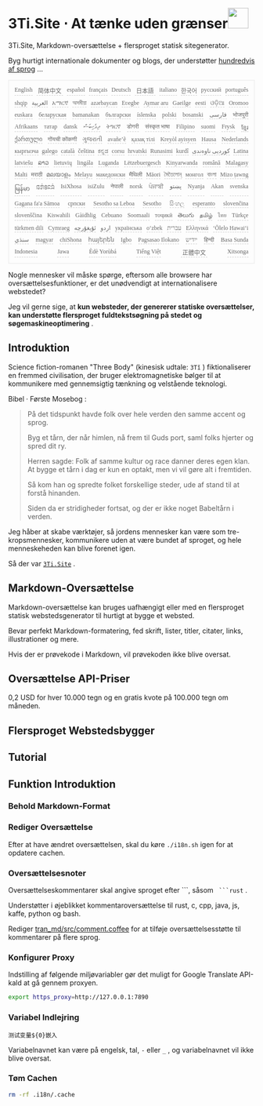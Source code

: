 <h1 style="justify-content:space-between">3Ti.Site ⋅ At tænke uden grænser<img src="//i-01.eu.org/3Ti/logo.svg" style="user-select:none;margin-top:-1px;width:42px"></h1>

3Ti.Site, Markdown-oversættelse + flersproget statisk sitegenerator.

Byg hurtigt internationale dokumenter og blogs, der understøtter [hundredvis af sprog](https://github.com/i18n-site/node/blob/main/lang/src/index.js) ...

<pre class="langli" style="display:flex;flex-wrap:wrap;background:transparent;border:1px solid #eee;font-size:12px;box-shadow:0 0 3px inset #eee;padding:12px 5px 4px 12px;justify-content:space-between;"><style>pre.langli i{font-weight:300;font-family:s;margin-right:7px;margin-bottom:8px;font-style:normal;color:#666;border-bottom:1px dashed #ccc;}</style><i>English</i><i> 简体中文 </i><i>español</i><i>français</i><i>Deutsch</i><i> 日本語 </i><i>italiano</i><i>한국어</i><i>русский</i><i>português</i><i>shqip</i><i>‫العربية‬</i><i>አማርኛ</i><i>অসমীয়া</i><i>azərbaycan</i><i>Eʋegbe</i><i>Aymar aru</i><i>Gaeilge</i><i>eesti</i><i>ଓଡ଼ିଆ</i><i>Oromoo</i><i>euskara</i><i>беларуская</i><i>bamanakan</i><i>български</i><i>íslenska</i><i>polski</i><i>bosanski</i><i>‫فارسی‬</i><i>भोजपुरी</i><i>Afrikaans</i><i>татар</i><i>dansk</i><i>‫ދިވެހިބަސް‬</i><i>ትግርኛ</i><i>डोगरी</i><i>संस्कृत भाषा</i><i>Filipino</i><i>suomi</i><i>Frysk</i><i>ខ្មែរ</i><i>ქართული</i><i>गोंयची कोंकणी</i><i>ગુજરાતી</i><i>avañe’ẽ</i><i>қазақ тілі</i><i>Kreyòl ayisyen</i><i>Hausa</i><i>Nederlands</i><i>кыргызча</i><i>galego</i><i>català</i><i>čeština</i><i>ಕನ್ನಡ</i><i>corsu</i><i>hrvatski</i><i>Runasimi</i><i>kurdî</i><i>‫کوردیی ناوەندی‬</i><i>Latina</i><i>latviešu</i><i>ລາວ</i><i>lietuvių</i><i>lingála</i><i>Luganda</i><i>Lëtzebuergesch</i><i>Kinyarwanda</i><i>română</i><i>Malagasy</i><i>Malti</i><i>मराठी</i><i>മലയാളം</i><i>Melayu</i><i>македонски</i><i>मैथिली</i><i>Māori</i><i>মৈতৈলোন্</i><i>монгол</i><i>বাংলা</i><i>Mizo ṭawng</i><i>မြန်မာ</i><i>𞄀𞄄𞄰𞄩𞄍𞄜𞄰</i><i>IsiXhosa</i><i>isiZulu</i><i>नेपाली</i><i>norsk</i><i>ਪੰਜਾਬੀ</i><i>‫پښتو‬</i><i>Nyanja</i><i>Akan</i><i>svenska</i><i>Gagana fa'a Sāmoa</i><i>српски</i><i>Sesotho sa Leboa</i><i>Sesotho</i><i>සිංහල</i><i>esperanto</i><i>slovenčina</i><i>slovenščina</i><i>Kiswahili</i><i>Gàidhlig</i><i>Cebuano</i><i>Soomaali</i><i>тоҷикӣ</i><i>తెలుగు</i><i>தமிழ்</i><i>ไทย</i><i>Türkçe</i><i>türkmen dili</i><i>Cymraeg</i><i>‫ئۇيغۇرچە‬</i><i>‫اردو‬</i><i>українська</i><i>o‘zbek</i><i>‫עברית‬</i><i>Ελληνικά</i><i>ʻŌlelo Hawaiʻi</i><i>‫سنڌي‬</i><i>magyar</i><i>chiShona</i><i>հայերեն</i><i>Igbo</i><i>Pagsasao Ilokano</i><i>‫ייִדיש‬</i><i>हिन्दी</i><i>Basa Sunda</i><i>Indonesia</i><i>Jawa</i><i>Èdè Yorùbá</i><i>Tiếng Việt</i><i> 正體中文 </i><i>Xitsonga</i></pre>

Nogle mennesker vil måske spørge, eftersom alle browsere har oversættelsesfunktioner, er det unødvendigt at internationalisere webstedet?

Jeg vil gerne sige, at **kun websteder, der genererer statiske oversættelser, kan understøtte flersproget fuldtekstsøgning på stedet og søgemaskineoptimering** .

## Introduktion

Science fiction-romanen &quot;Three Body&quot; (kinesisk udtale: `3Tǐ` ) fiktionaliserer en fremmed civilisation, der bruger elektromagnetiske bølger til at kommunikere med gennemsigtig tænkning og velstående teknologi.

Bibel · Første Mosebog :

> På det tidspunkt havde folk over hele verden den samme accent og sprog.
>
> Byg et tårn, der når himlen, nå frem til Guds port, saml folks hjerter og spred dit ry.
>
> Herren sagde: Folk af samme kultur og race danner deres egen klan. At bygge et tårn i dag er kun en optakt, men vi vil gøre alt i fremtiden.
>
> Så kom han og spredte folket forskellige steder, ude af stand til at forstå hinanden.
>
> Siden da er stridigheder fortsat, og der er ikke noget Babeltårn i verden.

Jeg håber at skabe værktøjer, så jordens mennesker kan være som tre-kropsmennesker, kommunikere uden at være bundet af sproget, og hele menneskeheden kan blive forenet igen.

Så der var [`3Ti.Site`](//3Ti.Site) .

## Markdown-Oversættelse

Markdown-oversættelse kan bruges uafhængigt eller med en flersproget statisk webstedsgenerator til hurtigt at bygge et websted.

Bevar perfekt Markdown-formatering, fed skrift, lister, titler, citater, links, illustrationer og mere.

Hvis der er prøvekode i Markdown, vil prøvekoden ikke blive oversat.

## Oversættelse API-Priser

0,2 USD for hver 10.000 tegn og en gratis kvote på 100.000 tegn om måneden.

## Flersproget Webstedsbygger

## Tutorial

## Funktion Introduktion

### Behold Markdown-Format

### Rediger Oversættelse

Efter at have ændret oversættelsen, skal du køre `./i18n.sh` igen for at opdatere cachen.

### Oversættelsesnoter

Oversættelseskommentarer skal angive sproget efter \```, såsom ` ```rust` .

Understøtter i øjeblikket kommentaroversættelse til rust, c, cpp, java, js, kaffe, python og bash.

Rediger [tran_md/src/comment.coffee](https://github.com/i18n-site/node/blob/main/tran_md/src/comment.coffee) for at tilføje oversættelsesstøtte til kommentarer på flere sprog.

### Konfigurer Proxy

Indstilling af følgende miljøvariabler gør det muligt for Google Translate API-kald at gå gennem proxyen.

```bash
export https_proxy=http://127.0.0.1:7890
```

### Variabel Indlejring

```
测试变量${0}嵌入
```

Variabelnavnet kan være på engelsk, tal, `-` eller `_` , og variabelnavnet vil ikke blive oversat.

### Tøm Cachen

```bash
rm -rf .i18n/.cache
```
